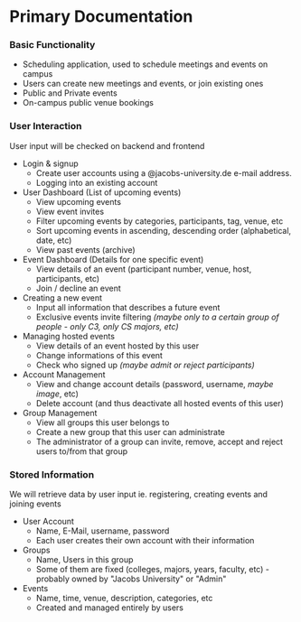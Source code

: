 # Primary Documentation

### Basic Functionality

* Scheduling application, used to schedule meetings and events on campus
* Users can create new meetings and events, or join existing ones
* Public and Private events
* On-campus public venue bookings

### User Interaction

User input will be checked on backend and frontend

* Login & signup
  * Create user accounts using a @jacobs-university.de e-mail address.
  * Logging into an existing account
* User Dashboard \(List of upcoming events\)
  * View upcoming events
  * View event invites
  * Filter upcoming events by categories, participants, tag, venue, etc
  * Sort upcoming events in ascending, descending order \(alphabetical, date, etc\)
  * View past events \(archive\)
* Event Dashboard \(Details for one specific event\)
  * View details of an event \(participant number, venue, host, participants, etc\)
  * Join / decline an event
* Creating a new event
  * Input all information that describes a future event
  * Exclusive events invite filtering _\(maybe only to a certain group of people - only C3, only CS majors, etc\)_
* Managing hosted events
  * View details of an event hosted by this user
  * Change informations of this event
  * Check who signed up _\(maybe admit or reject participants\)_
* Account Management
  * View and change account details \(password, username, _maybe image_, etc\)
  * Delete account \(and thus deactivate all hosted events of this user\)
* Group Management
  * View all groups this user belongs to
  * Create a new group that this user can administrate
  * The administrator of a group can invite, remove, accept and reject users to/from that group

### Stored Information

We will retrieve data by user input ie. registering, creating events and joining events

* User Account
  * Name, E-Mail, username, password
  * Each user creates their own account with their information
* Groups
  * Name, Users in this group
  * Some of them are fixed \(colleges, majors, years, faculty, etc\) - probably owned by "Jacobs University" or "Admin"
* Events
  * Name, time, venue, description, categories, etc
  * Created and managed entirely by users


